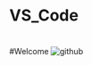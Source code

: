 # VS_Code
#
#Welcome
![github](https://staticbiassets.in/thumb/msid-56974135,width-700,resizemode-4,imgsize-108530/the-rolls-royce-phantom-has-a-mesmerizing-feature-that-transforms-the-car-into-a-work-of-art.jpg)
